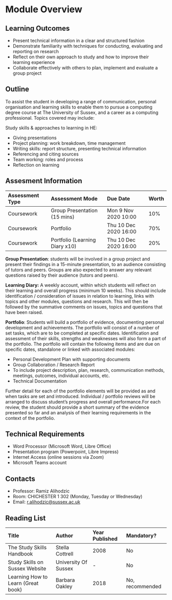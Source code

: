 # Module Overview

## Learning Outcomes

* Present technical information in a clear and structured fashion
* Demonstrate familiarity with techniques for conducting, evaluating and reporting on research
* Reflect on their own approach to study and how to improve their learning experience
* Collaborate effectively with others to plan, implement and evaluate a group project

## Outline

To assist the student in developing a range of communication, personal organisation and learning skills to enable them to pursue a computing degree course at The University of Sussex, and a career as a computing professional. Topics covered may include:

Study skills & approaches to learning in HE:

* Giving presentations
* Project planning: work breakdown, time management
* Writing skills: report structure, presenting technical information
* Referencing and citing sources
* Team working: roles and process
* Reflection on learning

## Assesment Information

| Assessment Type | Assessment Mode | Due Date | Worth |
| :--- | :--- | :--- | :--- |
| Coursework | Group Presentation \(15 mins\) | Mon 9 Nov 2020 10:00 | 10% |
| Coursework | Portfolio | Thu 10 Dec 2020 16:00 | 70% |
| Coursework | Portfolio \(Learning Diary x10\) | Thu 10 Dec 2020 16:00 | 20% |

**Group Presentation**: students will be involved in a group project and present their findings in a 15-minute presentation, to an audience consisting of tutors and peers. Groups are also expected to answer any relevant questions raised by their audience \(tutors and peers\).

**Learning Diary:** A weekly account, within which students will reflect on their learning and overall progress \(minimum 10 weeks\). This should include identification / consideration of issues in relation to learning, links with topics and other modules, questions and research. This will then be followed by the summative comments on issues, topics and questions that have been raised.

**Portfolio**: Students will build a portfolio of evidence, documenting personal development and achievements. The portfolio will consist of a number of set tasks, which are to be completed at specific dates. Identification and assessment of their skills, strengths and weaknesses will also form a part of the portfolio. The portfolio will contain the following items and are due on specific dates, standalone or linked with associated modules:

* Personal Development Plan with supporting documents
* Group Collaboration / Research Report
* To include project description, plan, research, communication methods, meetings, outcomes, individual accounts, etc.
* Technical Documentation

Further detail for each of the portfolio elements will be provided as and when tasks are set and introduced. Individual / portfolio reviews will be arranged to discuss student’s progress and overall performance.For each review, the student should provide a short summary of the evidence presented so far and an analysis of their learning requirements in the context of the portfolio.

## Technical Requirements

* Word Processor \(Microsoft Word, Libre Office\)
* Presentation program \(Powerpoint, Libre Impress\)
* Internet Access \(online sessions via Zoom\)
* Microsoft Teams account

## Contacts

* Professor: Ramiz Alihodzic
* Room: CHICHESTER 1 302 \(Monday, Tuesday or Wednesday\) 
* Email: [r.alihodzic@sussex.ac.uk](mailto:r.alihodzic@sussex.ac.uk)

## Reading List

| Title | Author | Year Published | Mandatory? |
| :--- | :--- | :--- | :--- |
| The Study Skills Handbook | Stella Cottrell | 2008 | No |
| Study Skills on Sussex Website | University Of Sussex | - | No |
| Learning How to Learn \(Great book\) | Barbara Oakley | 2018 | No, recommended |













